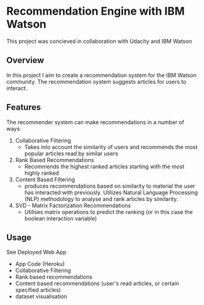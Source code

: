 # Recommendation Engine with IBM Watson
This project was concieved in collaboration with Udacity and IBM Watson

## Overview
In this project I aim to create a recommendation system for the IBM Watson community. The recommendation system suggests articles for users to interact.

## Features
The recommender system can make recommendations in a number of ways:

1. Collaborative Filtering
    * Takes into account the similarity of users and recommends the most popular articles read by similar users
2. Rank Based Recommendations
     * Recommends the highest ranked articles starting with the most highly ranked
3. Content Based Filtering
     * produces recommendations based on similarity to material the user has interacted with previously. Utilizes Natural Language              Processing (NLP) methodology to analyse and rank articles by similarity.
4. SVD - Matrix Factorization Recommendations
    * Utilises matrix operations to predict the ranking (or in this case the boolean interaction variable)
## Usage
See Deployed Web App

* App Code (Heroku)
* Collaborative Filtering
* Rank based recommendations
* Content based recommendations (user's read articles, or certain specified articles)
* dataset visualisation
